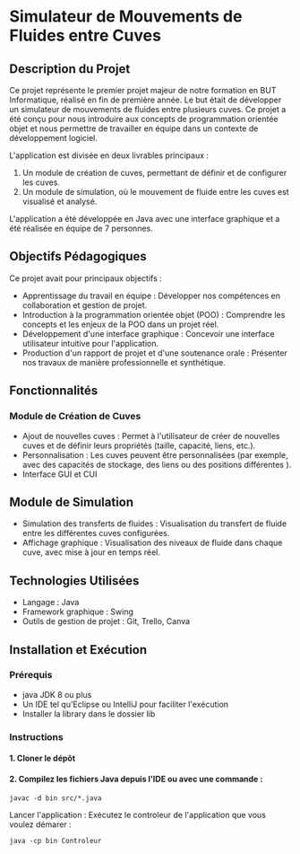 # Simulateur de Mouvements de Fluides entre Cuves
## Description du Projet

Ce projet représente le premier projet majeur de notre formation en BUT Informatique, réalisé en fin de première année. Le but était de développer un simulateur de mouvements de fluides entre plusieurs cuves. Ce projet a été conçu pour nous introduire aux concepts de programmation orientée objet et nous permettre de travailler en équipe dans un contexte de développement logiciel.

L'application est divisée en deux livrables principaux :
1. Un module de création de cuves, permettant de définir et de configurer les cuves.
2. Un module de simulation, où le mouvement de fluide entre les cuves est visualisé et analysé.

L'application a été développée en Java avec une interface graphique et a été réalisée en équipe de 7 personnes.


## Objectifs Pédagogiques
Ce projet avait pour principaux objectifs :
- Apprentissage du travail en équipe : Développer nos compétences en collaboration et gestion de projet.
- Introduction à la programmation orientée objet (POO) : Comprendre les concepts et les enjeux de la POO dans un projet réel.
- Développement d'une interface graphique : Concevoir une interface utilisateur intuitive pour l'application.
- Production d'un rapport de projet et d'une soutenance orale : Présenter nos travaux de manière professionnelle et synthétique.


## Fonctionnalités

### Module de Création de Cuves
- Ajout de nouvelles cuves : Permet à l'utilisateur de créer de nouvelles cuves et de définir leurs propriétés (taille, capacité, liens, etc.).
- Personnalisation : Les cuves peuvent être personnalisées (par exemple, avec des capacités de stockage, des liens ou des positions différentes ).
- Interface GUI et CUI

## Module de Simulation
- Simulation des transferts de fluides : Visualisation du transfert de fluide entre les différentes cuves configurées.
- Affichage graphique : Visualisation des niveaux de fluide dans chaque cuve, avec mise à jour en temps réel.

## Technologies Utilisées
- Langage : Java
- Framework graphique : Swing 
- Outils de gestion de projet : Git, Trello, Canva


## Installation et Exécution
### Prérequis
- java JDK 8 ou plus
- Un IDE tel qu'Eclipse ou IntelliJ pour faciliter l'exécution
- Installer la library dans le dossier lib
### Instructions
#### 1. Cloner le dépôt

#### 2. Compilez les fichiers Java depuis l'IDE ou avec une commande :
```
javac -d bin src/*.java
```
Lancer l'application : Exécutez le controleur de l'application que vous voulez démarer :
```
java -cp bin Controleur
```
